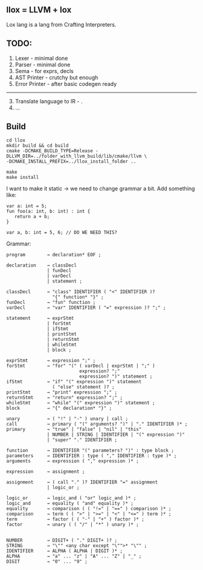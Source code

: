 ## llox = LLVM + lox
Lox lang is a lang from Crafting Interpreters.

## TODO:

1. Lexer - minimal done
2. Parser - minimal done
3. Sema - for exprs, decls
4. AST Printer - crutchy but enough
5. Error Printer - after basic codegen ready
------------------------
3. Translate language to IR - .
4. ... 

## Build
```
cd llox
mkdir build && cd build
cmake -DCMAKE_BUILD_TYPE=Release -DLLVM_DIR=../folder_with_llvm_build/lib/cmake/llvm \ 
-DCMAKE_INSTALL_PREFIX=../llox_install_folder ..

make
make install
```

I want to make it static -> we need to change grammar a bit. Add something like:
```
var a: int = 5;
fun foo(a: int, b: int) : int {
   return a + b;
}
```

```
var a, b: int = 5, 6; // DO WE NEED THIS?
```

Grammar:
```
program        → declaration* EOF ;

declaration    → classDecl
               | funDecl
               | varDecl
               | statement ;

classDecl      → "class" IDENTIFIER ( "<" IDENTIFIER )?
                 "{" function* "}" ;
funDecl        → "fun" function ;
varDecl        → "var" IDENTIFIER ( "=" expression )? ";" ;

statement      → exprStmt
               | forStmt
               | ifStmt
               | printStmt
               | returnStmt
               | whileStmt
               | block ;

exprStmt       → expression ";" ;
forStmt        → "for" "(" ( varDecl | exprStmt | ";" )
                           expression? ";"
                           expression? ")" statement ;
ifStmt         → "if" "(" expression ")" statement
                 ( "else" statement )? ;
printStmt      → "print" expression ";" ;
returnStmt     → "return" expression? ";" ;
whileStmt      → "while" "(" expression ")" statement ;
block          → "{" declaration* "}" ;

unary          → ( "!" | "-" ) unary | call ;
call           → primary ( "(" arguments? ")" | "." IDENTIFIER )* ;
primary        → "true" | "false" | "nil" | "this"
               | NUMBER | STRING | IDENTIFIER | "(" expression ")"
               | "super" "." IDENTIFIER ;

function       → IDENTIFIER "(" parameters? ")" : type block ;
parameters     → IDENTIFIER : type ( "," IDENTIFIER : type )* ;
arguments      → expression ( "," expression )* ;

expression     → assignment ;

assignment     → ( call "." )? IDENTIFIER "=" assignment
               | logic_or ;

logic_or       → logic_and ( "or" logic_and )* ;
logic_and      → equality ( "and" equality )* ;
equality       → comparison ( ( "!=" | "==" ) comparison )* ;
comparison     → term ( ( ">" | ">=" | "<" | "<=" ) term )* ;
term           → factor ( ( "-" | "+" ) factor )* ;
factor         → unary ( ( "/" | "*" ) unary )* ;


NUMBER         → DIGIT+ ( "." DIGIT+ )? ;
STRING         → "\"" <any char except "\"">* "\"" ;
IDENTIFIER     → ALPHA ( ALPHA | DIGIT )* ;
ALPHA          → "a" ... "z" | "A" ... "Z" | "_" ;
DIGIT          → "0" ... "9" ;
```
